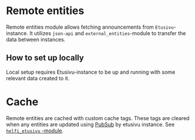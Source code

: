 # Remote entities

Remote entities module allows fetching announcements from `Etusivu`-instance.
It utilizes `json-api` and `external_entities`-module to transfer the data between instances.

## How to set up locally

Local setup requires Etusivu-instance to be up and running with some relevant data created to it.

# Cache

Remote entities are cached with custom cache tags. These tags are cleared when any entities are updated using [PubSub](https://github.com/City-of-Helsinki/drupal-module-helfi-api-base/blob/main/documentation/pubsub-messaging.md) by etusivu instance. See [`helfi_etusivu` -module](https://github.com/City-of-Helsinki/drupal-helfi-etusivu/tree/dev/public/modules/custom/helfi_etusivu).
